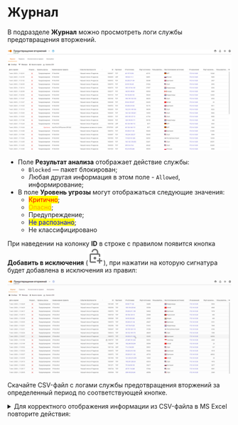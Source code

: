 # Журнал

В подразделе **Журнал** можно просмотреть логи службы предотвращения вторжений.

![](/.gitbook/assets/log.png)

* Поле **Результат анализа** отображает действие службы: 
  * `Blocked` — пакет блокирован; 
  * Любая другая информация в этом поле - `Allowed`, информирование;
* В поле **Уровень угрозы** могут отображаться следующие значения:
  * <mark style="color:red;">Критично</mark>;
  * <mark style="color:orange;">Опасно</mark>;
  * Предупреждение;
  * <mark style="color:blue;">Не распознано</mark>;
  * Не классифицировано

При наведении на колонку **ID** в строке с правилом появится кнопка **Добавить в исключения** (![](/.gitbook/assets/icon-lock.png)), при нажатии на которую сигнатура будет добавлена в исключения из правил: 

![](/.gitbook/assets/log.gif)

Скачайте CSV-файл с логами службы предотвращения вторжений за определенный период по соответствующей кнопке. 

<details>

<summary>Для корректного отображения информации из CSV-файла в MS Excel повторите действия:</summary>

1\. Откройте CSV-файл в MS Excel и выделите весь первый столбец.

2\. Перейдите во вкладку **Данные** и нажмите кнопку **Текст по столбцам**. 

3\. В открывшемся окне выберите **с разделителями** и нажмите **Далее**:

![](/.gitbook/assets/log1.png)

4\. В блоке **Символом-разделителем является:**  выберите **запятая** и нажмите **Далее**:

![](/.gitbook/assets/log2.png)

5\. В блоке **Формат данных столбца** выберите **Текстовый** и нажмите **Готово**:

![](/.gitbook/assets/log3.png)

</details>